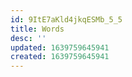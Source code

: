 ```yaml
---
id: 9ItE7aKld4jkqESMb_5_5
title: Words
desc: ''
updated: 1639759645941
created: 1639759645941
---
```


